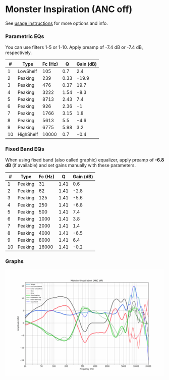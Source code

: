 # Monster Inspiration (ANC off)
See [usage instructions](https://github.com/jaakkopasanen/AutoEq#usage) for more options and info.

### Parametric EQs
You can use filters 1-5 or 1-10. Apply preamp of -7.4 dB or -7.4 dB, respectively.

|   # | Type      |   Fc (Hz) |    Q |   Gain (dB) |
|-----|-----------|-----------|------|-------------|
|   1 | LowShelf  |       105 | 0.7  |         2.4 |
|   2 | Peaking   |       239 | 0.33 |       -19.9 |
|   3 | Peaking   |       476 | 0.37 |        19.7 |
|   4 | Peaking   |      3222 | 1.54 |        -8.3 |
|   5 | Peaking   |      8713 | 2.43 |         7.4 |
|   6 | Peaking   |       926 | 2.36 |        -1   |
|   7 | Peaking   |      1766 | 3.15 |         1.8 |
|   8 | Peaking   |      5613 | 5.5  |        -4.6 |
|   9 | Peaking   |      6775 | 5.98 |         3.2 |
|  10 | HighShelf |     10000 | 0.7  |        -0.4 |

### Fixed Band EQs
When using fixed band (also called graphic) equalizer, apply preamp of **-6.8 dB** (if available) and set gains manually with these parameters.

|   # | Type    |   Fc (Hz) |    Q |   Gain (dB) |
|-----|---------|-----------|------|-------------|
|   1 | Peaking |        31 | 1.41 |         0.6 |
|   2 | Peaking |        62 | 1.41 |        -2.8 |
|   3 | Peaking |       125 | 1.41 |        -5.6 |
|   4 | Peaking |       250 | 1.41 |        -6.8 |
|   5 | Peaking |       500 | 1.41 |         7.4 |
|   6 | Peaking |      1000 | 1.41 |         3.8 |
|   7 | Peaking |      2000 | 1.41 |         1.4 |
|   8 | Peaking |      4000 | 1.41 |        -6.5 |
|   9 | Peaking |      8000 | 1.41 |         6.4 |
|  10 | Peaking |     16000 | 1.41 |        -0.2 |

### Graphs
![](./Monster%20Inspiration%20(ANC%20off).png)
